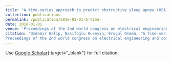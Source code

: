 ```yaml
---
title: "A time-series approach to predict obstructive sleep apnea (OSA) Episodes"
collection: publications
permalink: /publication/2016-01-01-A-time-
date: 2016-01-01
venue: 'Proceedings of the 2nd world congress on electrical engineering and computer systems and science'
citation: 'Ozdemir Galip, Nasifoglu Huseyin, Erogul Osman, "A time-series approach to predict obstructive sleep apnea (OSA) Episodes"
Proceedings of the 2nd world congress on electrical engineering and computer systems and science, (2016)'
---
```

Use [Google Scholar](https://scholar.google.com/scholar?q=A+time+series+approach+to+predict+obstructive+sleep+apnea+(OSA)+Episodes){:target="_blank"} for full citation
